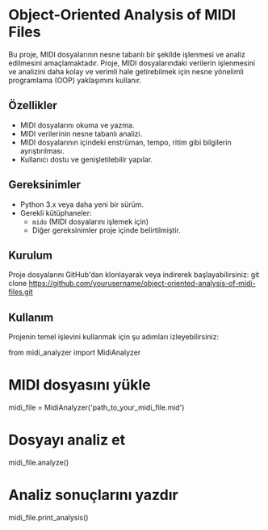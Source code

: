 # Object-Oriented Analysis of MIDI Files

Bu proje, MIDI dosyalarının nesne tabanlı bir şekilde işlenmesi ve analiz edilmesini amaçlamaktadır. Proje, MIDI dosyalarındaki verilerin işlenmesini ve analizini daha kolay ve verimli hale getirebilmek için nesne yönelimli programlama (OOP) yaklaşımını kullanır.

## Özellikler
- MIDI dosyalarını okuma ve yazma.
- MIDI verilerinin nesne tabanlı analizi.
- MIDI dosyalarının içindeki enstrüman, tempo, ritim gibi bilgilerin ayrıştırılması.
- Kullanıcı dostu ve genişletilebilir yapılar.

## Gereksinimler
- Python 3.x veya daha yeni bir sürüm.
- Gerekli kütüphaneler:
  - `mido` (MIDI dosyalarını işlemek için)
  - Diğer gereksinimler proje içinde belirtilmiştir.


## Kurulum

Proje dosyalarını GitHub'dan klonlayarak veya indirerek başlayabilirsiniz:
git clone https://github.com/yourusername/object-oriented-analysis-of-midi-files.git

## Kullanım

Projenin temel işlevini kullanmak için şu adımları izleyebilirsiniz:

from midi_analyzer import MidiAnalyzer

# MIDI dosyasını yükle
midi_file = MidiAnalyzer('path_to_your_midi_file.mid')

# Dosyayı analiz et
midi_file.analyze()

# Analiz sonuçlarını yazdır
midi_file.print_analysis()




